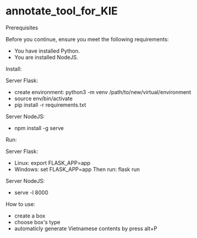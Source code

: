 # annotate_tool_for_KIE

Prerequisites

Before you continue, ensure you meet the following requirements:

* You have installed Python.
* You are installed NodeJS.

Install:

Server Flask:

* create environment: python3 -m venv /path/to/new/virtual/environment
* source env/bin/activate
* pip install -r requirements.txt 

Server NodeJS:

* npm install -g serve

Run:

Server Flask:

* Linux: export FLASK_APP=app
* Windows: set FLASK_APP=app
Then run: flask run

Server NodeJS:

* serve -l 8000

How to use:

* create a box
* choose box's type 
* automaticly generate Vietnamese contents by press alt+P
